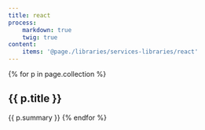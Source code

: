 ```yaml
---
title: react
process:
    markdown: true
    twig: true
content:
    items: '@page./libraries/services-libraries/react'
---
```


{% for p in page.collection %}
<h2>{{ p.title }}</h2>
{{ p.summary }}
{% endfor %}
